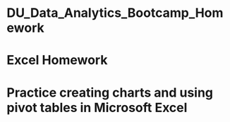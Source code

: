 # DU_Data_Analytics_Bootcamp_Homework
# Excel Homework
# Practice creating charts and using pivot tables in Microsoft Excel